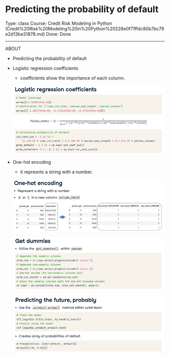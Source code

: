 # Predicting the probability of default

Type: class
Course: Credit Risk Modeling in Python (Credit%20Risk%20Modeling%20in%20Python%20228e0f71ffdc80b7bc79e2d13be31878.md)
Done: Done

---

<aside>

ABOUT

- Predicting the probability of default
</aside>

- Logistic regression coefficients
    - coefficients show the importance of each column.
    
    ![image.png](image%2013.png)
    
- One-hot encoding
    - it represnts a string with a number.
    
    ![image.png](image%2014.png)
    
    ![image.png](image%2015.png)
    
    ![image.png](image%2016.png)
